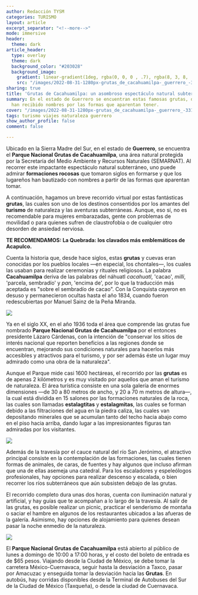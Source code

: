 ```yaml
---
author: Redacción TYSM
categories: TURISMO
layout: article
excerpt_separator: "<!--more-->"
mode: immersive
header:
  theme: dark
article_header:
  type: overlay
  theme: dark
  background_color: "#203028"
  background_image:
    gradient: linear-gradient(1deg, rgba(0, 0, 0 , .7), rgba(8, 3, 8, .9))
    src: "/images/2022-08-31-1280px-grutas_de_cacahuamilpa-_guerrero_-33165502951.jpeg"
sharing: true
title: 'Grutas de Cacahuamilpa: un asombroso espectáculo natural subterráneo'
summary: En el estado de Guerrero se encuentran estas famosas grutas, donde las escalactitas
  han recibido nombres por las formas que aparentan tener.
cover: "/images/2022-08-31-1280px-grutas_de_cacahuamilpa-_guerrero_-33165502951.jpeg"
tags: turismo viajes naturaleza guerrero
show_author_profile: false
comment: false

---
```

Ubicado en la Sierra Madre del Sur, en el estado de **Guerrero**, se encuentra el **Parque Nacional Grutas de Cacahuamilpa**, una área natural protegida por la Secretaría del Medio Ambiente y Recursos Naturales (SEMARNAT). Al recorrer este impactante espectáculo natural subterráneo, uno puede admirar **formaciones rocosas** que tomaron siglos en formarse y que los lugareños han bautizado con nombres a partir de las formas que aparentan tomar.

A continuación, hagamos un breve recorrido virtual por estas fantásticas **grutas**, las cuales son uno de los destinos consentidos por los amantes del **turismo** de naturaleza y las aventuras subterráneas. Aunque, eso sí, no es recomendable para mujeres embarazadas, gente con problemas de movilidad o para quienes sufren de claustrofobia o de cualquier otro desorden de ansiedad nerviosa.

**TE RECOMENDAMOS: La Quebrada: los clavados más emblemáticos de Acapulco.**

Cuenta la historia que, desde hace siglos, estas **grutas** y cuevas eran conocidas por los pueblos locales —en especial, los chontales—, los cuales las usaban para realizar ceremonias y rituales religiosos. La palabra **Cacahuamilpa** deriva de las palabras del náhuatl _cacahuatl_, 'cacao', _milli_, 'parcela, sembradío' y _pan_, 'encima de', por lo que la traducción más aceptada es "sobre el sembradío de cacao". Con la Conquista cayeron en desuso y permanecieron ocultas hasta el año 1834, cuando fueron redescubiertas por Manuel Sainz de la Peña Miranda.

![](https://upload.wikimedia.org/wikipedia/commons/thumb/9/98/Grutas_de_Cacahumilpa_%282489182738%29.jpg/1024px-Grutas_de_Cacahumilpa_%282489182738%29.jpg)

Ya en el siglo XX, en el año 1936 toda el área que comprende las grutas fue nombrado **Parque Nacional Grutas de Cacahuamilpa** por el entonces presidente Lázaro Cárdenas, con la intención de "conservar los sitios de interés nacional que reporten beneficios a las regiones donde se encuentran, mejorando sus condiciones naturales para hacerlos más accesibles y atractivos para el turismo, y por ser además éste un lugar muy admirado como una obra de la naturaleza".

Aunque el Parque mide casi 1600 hectáreas, el recorrido por las **grutas** es de apenas 2 kilómetros y es muy visitado por aquellos que aman el turismo de naturaleza. El área turística consiste en una sola galería de enormes dimensiones —de 30 a 80 metros de ancho, y 20 a 70 m metros de altura—, la cual está dividida en 15 salones por las formaciones naturales de la roca, las cuales son llamadas **estalagtitas** y **estalagmitas**, las cuales se forman debido a las filtraciones del agua en la piedra caliza, las cuales van depositando minerales que se acumulan tanto del techo hacia abajo como en el piso hacia arriba, dando lugar a las impresionantes figuras tan admiradas por los visitantes.

![](https://upload.wikimedia.org/wikipedia/commons/thumb/d/d9/Grutas_de_Cacahumilpa_%282488236657%29.jpg/1024px-Grutas_de_Cacahumilpa_%282488236657%29.jpg)

Además de la travesía por el cauce natural del río San Jerónimo, el atractivo principal consiste en la contemplación de las formaciones, las cuales tienen formas de animales, de caras, de fuentes y hay algunos que incluso afirman que una de ellas asemeja una catedral. Para los escaladores y espeleólogos profesionales, hay opciones para realizar descenso y escalada, o bien recorrer los ríos subterráneos que aún subsisten debajo de las grutas.

El recorrido completo dura unas dos horas, cuenta con iluminación natural y artificial, y hay guías que te acompañan a lo largo de la travesía. Al salir de las grutas, es posible realizar un picnic, practicar el senderismo de montaña o saciar el hambre en algunos de los restaurantes ubicados a las afueras de la galería. Asimismo, hay opciones de alojamiento para quienes desean pasar la noche enmedio de la naturaleza.

![](https://upload.wikimedia.org/wikipedia/commons/thumb/0/00/Grutas_de_Cacahumilpa_%282488338075%29.jpg/1024px-Grutas_de_Cacahumilpa_%282488338075%29.jpg)

El **Parque Nacional Grutas de Cacahuamilpa** está abierto al público de lunes a domingo de 10:00 a 17:00 horas, y el costo del boleto de entrada es de $65 pesos. Viajando desde la Ciudad de México, se debe tomar la carretera México-Cuernavaca, seguir hasta la desviación a Taxco, pasar por Amacuzac y enseguida tomar la desviación hacia las **Grutas**. En autobús, hay corridas disponibles desde la Terminal de Autobuses del Sur de la Ciudad de México (Taxqueña), o desde la ciudad de Cuernavaca.